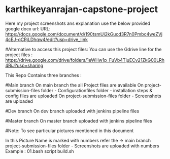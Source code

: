 # karthikeyanrajan-capstone-project
Here my project screenshots ans explanation use the below provided google docx url:
URL: https://docs.google.com/document/d/190tsmUi2kGucd3R7n0Pmbc4weZVj4cEJ-qCRjLDhqw4/edit?usp=drive_link

#Alternative to access this project files:
You can use the Gdrive line for the project files : https://drive.google.com/drive/folders/1eWHw1p_FuVb4TjuECv21ZkG00LRh4RiJ?usp=sharing

This Repo Contains three branches :

#Main branch
On main branch the all Project files are available
On project-submission-files folder - Configurationfiles folder - installation steps & config files are uploaded
On project-submission-files folder - Screenshots are uploaded

#Dev branch
   On dev branch uploaded with jenkins pipeline files 

#Master branch
On master branch uploaded with jenkins pipeline files

#Note:
To see particular pictures mentioned in this document

In this Picture Name is marked with numbers refer the → main branch project-submission-files folder - Screenshots are uploaded with numbers 
Example : 01.bash script build.sh

